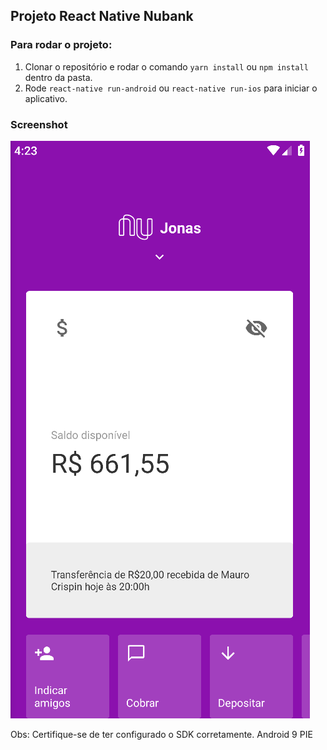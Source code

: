 ## Projeto React Native Nubank

### Para rodar o projeto:

1. Clonar o repositório e rodar o comando `yarn install` ou `npm install` dentro da pasta.
2. Rode `react-native run-android` ou `react-native run-ios` para iniciar o aplicativo.

### Screenshot
![Screenshot](foto_readme.png "Screenshot")

Obs: Certifique-se de ter configurado o SDK corretamente. Android 9 PIE